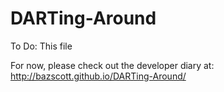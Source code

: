 DARTing-Around
==============

To Do: This file

For now, please check out the developer diary at: http://bazscott.github.io/DARTing-Around/
